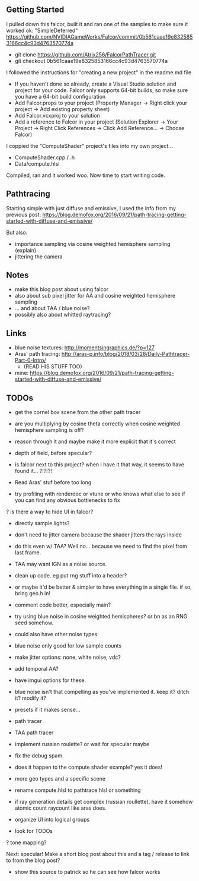 ## Getting Started

I pulled down this falcor, built it and ran one of the samples to make sure it worked ok: "SimpleDeferred"
https://github.com/NVIDIAGameWorks/Falcor/commit/0b561caae19e8325853166cc4c93d4763570774a
* git clone https://github.com/Atrix256/FalcorPathTracer.git
* git checkout 0b561caae19e8325853166cc4c93d4763570774a

I followed the instructions for "creating a new project" in the readme.md file
* If you haven't done so already, create a Visual Studio solution and project for your code. Falcor only supports 64-bit builds, so make sure you have a 64-bit build configuration
* Add Falcor.props to your project (Property Manager -> Right click your project -> Add existing property sheet)
* Add Falcor.vcxproj to your solution
* Add a reference to Falcor in your project (Solution Explorer -> Your Project -> Right Click References -> Click Add Reference... -> Choose Falcor)

I coppied the "ComputeShader" project's files into my own project...
* ComputeShader.cpp / .h
* Data/compute.hlsl

Compiled, ran and it worked woo.  Now time to start writing code.

## Pathtracing

Starting simple with just diffuse and emissive, I used the info from my previous post:
https://blog.demofox.org/2016/09/21/path-tracing-getting-started-with-diffuse-and-emissive/

But also:
* importance sampling via cosine weighted hemisphere sampling (explain)
* jittering the camera




## Notes

* make this blog post about using falcor
* also about sub pixel jitter for AA and cosine weighted hemisphere sampling
* ... and about TAA / blue noise?
* possibly also about whitted raytracing?

## Links

* blue noise textures: http://momentsingraphics.de/?p=127
* Aras' path tracing: http://aras-p.info/blog/2018/03/28/Daily-Pathtracer-Part-0-Intro/
  * (READ HIS STUFF TOO)
* mine: https://blog.demofox.org/2016/09/21/path-tracing-getting-started-with-diffuse-and-emissive/

## TODOs

* get the cornel box scene from the other path tracer

* are you multiplying by cosine theta correctly when cosine weighted hemisphere sampling is off?
 * reason through it and maybe make it more explicit that it's correct

* depth of field, before specular?

* is falcor next to this project? when i have it that way, it seems to have found it... ?!?!?!

* Read Aras' stuf before too long

* try profiling with renderdoc or vtune or who knows what else to see if you can find any obvious bottlenecks to fix

? is there a way to hide UI in falcor?

* directly sample lights?

* don't need to jitter camera because the shader jitters the rays inside
 * do this even w/ TAA? Well no... because we need to find the pixel from last frame.

* TAA may want IGN as a noise source.

* clean up code. eg put rng stuff into a header?
 * or maybe it'd be better & simpler to have everything in a single file. if so, bring geo.h in!

* comment code better, especially main?

* try using blue noise in cosine weighted hemispheres? or bn as an RNG seed somehow.
 * could also have other noise types
 * blue noise only good for low sample counts
* make jitter options: none, white noise, vdc?
* add temporal AA?
* have imgui options for these.
* blue noise isn't that compelling as you've implemented it. keep it? ditch it? modify it?

* presets if it makes sense...
 * path tracer
 * TAA path tracer

* implement russian roulette? or wait for specular maybe

* fix the debug spam.
 * does it happen to the compute shader example? yes it does!

* more geo types and a specific scene

* rename compute.hlsl to pathtrace.hlsl or something

* if ray generation details get complex (russian roullette), have it somehow atomic count raycount like aras does.

* organize UI into logical groups

* look for TODOs

? tone mapping?

Next: specular!  Make a short blog post about this and a tag / release to link to from the blog post?
* show this source to patrick so he can see how falcor works
